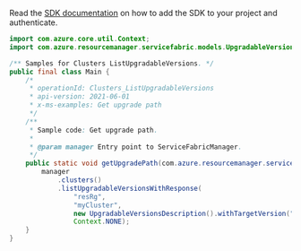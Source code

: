 Read the [SDK documentation](https://github.com/Azure/azure-sdk-for-java/blob/azure-resourcemanager-servicefabric_1.0.0-beta.2/sdk/servicefabric/azure-resourcemanager-servicefabric/README.md) on how to add the SDK to your project and authenticate.

```java
import com.azure.core.util.Context;
import com.azure.resourcemanager.servicefabric.models.UpgradableVersionsDescription;

/** Samples for Clusters ListUpgradableVersions. */
public final class Main {
    /*
     * operationId: Clusters_ListUpgradableVersions
     * api-version: 2021-06-01
     * x-ms-examples: Get upgrade path
     */
    /**
     * Sample code: Get upgrade path.
     *
     * @param manager Entry point to ServiceFabricManager.
     */
    public static void getUpgradePath(com.azure.resourcemanager.servicefabric.ServiceFabricManager manager) {
        manager
            .clusters()
            .listUpgradableVersionsWithResponse(
                "resRg",
                "myCluster",
                new UpgradableVersionsDescription().withTargetVersion("7.2.432.9590"),
                Context.NONE);
    }
}
```
